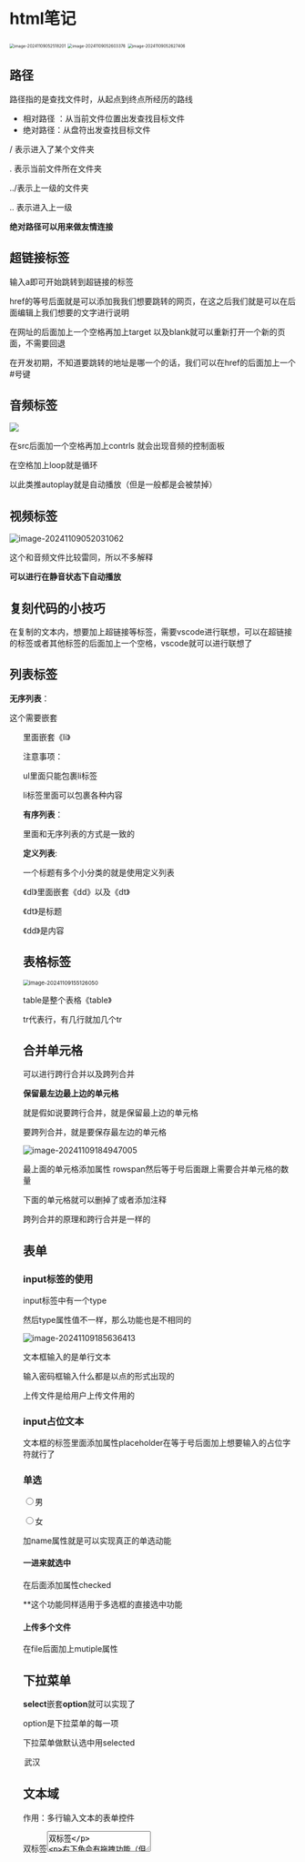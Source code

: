 # html笔记

<img src="https://raw.githubusercontent.com/giaoge2602/images/main/202411090525420.png?token=BDSPFR77GRIE5G5JMF7AUF3HF2BBI" alt="image-20241109052518201" style="zoom: 50%;" />

<img src="https://raw.githubusercontent.com/giaoge2602/images/main/202411090526333.png?token=BDSPFRYTNYEST2HCAHJSESTHF2BC4" alt="image-20241109052603376" style="zoom:50%;" />

<img src="https://raw.githubusercontent.com/giaoge2602/images/main/202411090526430.png?token=BDSPFR44WKRLOIZ7F24IHODHF2BEM" alt="image-20241109052627406" style="zoom:50%;" />

## 路径

路径指的是查找文件时，从起点到终点所经历的路线

- 相对路径 ：从当前文件位置出发查找目标文件
- 绝对路径：从盘符出发查找目标文件

/ 表示进入了某个文件夹

. 表示当前文件所在文件夹

../表示上一级的文件夹

.. 表示进入上一级

**绝对路径可以用来做友情连接**

##  超链接标签

输入a即可开始跳转到超链接的标签

href的等号后面就是可以添加我我们想要跳转的网页，在这之后我们就是可以在后面编辑上我们想要的文字进行说明

在网址的后面加上一个空格再加上target 以及blank就可以重新打开一个新的页面，不需要回退

在开发初期，不知道要跳转的地址是哪一个的话，我们可以在href的后面加上一个#号键

## 音频标签

![](https://raw.githubusercontent.com/giaoge2602/images/main/202411090512508.png?token=BDSPFR4VYZA6BIWX2RI24ELHFZ7RS)

在src后面加一个空格再加上contrls 就会出现音频的控制面板

在空格加上loop就是循环

以此类推autoplay就是自动播放（但是一般都是会被禁掉）

## 视频标签

![image-20241109052031062](https://raw.githubusercontent.com/giaoge2602/images/main/202411090520905.png?token=BDSPFRYJMSLTBLEHJIA5AA3HF2AN4)

这个和音频文件比较雷同，所以不多解释

**可以进行在静音状态下自动播放**

## 复刻代码的小技巧

在复制的文本内，想要加上超链接等标签，需要vscode进行联想，可以在超链接的标签或者其他标签的后面加上一个空格，vscode就可以进行联想了

## 列表标签

**无序列表**：

这个需要嵌套<ul>里面嵌套《li》

注意事项：

ul里面只能包裹li标签

li标签里面可以包裹各种内容

**有序列表**：

里面和无序列表的方式是一致的

**定义列表**:

一个标题有多个小分类的就是使用定义列表

《dl》里面嵌套《dd》以及《dt》

《dt》是标题

《dd》是内容

## 表格标签

<img src="https://raw.githubusercontent.com/giaoge2602/images/main/202411091551844.png?token=BDSPFR64NBAIPFNKURJTYF3HF4KNC" alt="image-20241109155126050" style="zoom: 67%;" />

table是整个表格《table》

tr代表行，有几行就加几个tr

## 合并单元格

可以进行跨行合并以及跨列合并

**保留最左边最上边的单元格**

就是假如说要跨行合并，就是保留最上边的单元格

要跨列合并，就是要保存最左边的单元格

![image-20241109184947005](https://raw.githubusercontent.com/giaoge2602/images/main/202411091849346.png?token=BDSPFR3MAKNMXR34FMPQ6UTHF47JG)

最上面的单元格添加属性 rowspan然后等于号后面跟上需要合并单元格的数量

下面的单元格就可以删掉了或者添加注释



跨列合并的原理和跨行合并是一样的

## 表单

### input标签的使用

input标签中有一个type

然后type属性值不一样，那么功能也是不相同的

![image-20241109185636413](https://raw.githubusercontent.com/giaoge2602/images/main/202411091856548.png?token=BDSPFR35YO3VY3SVXI6GEATHF5ACI)

文本框输入的是单行文本

输入密码框输入什么都是以点的形式出现的

上传文件是给用户上传文件用的

### input占位文本

文本框的标签里面添加属性placeholder在等于号后面加上想要输入的占位字符就行了

### 单选

<input type="radio" name="gender">男

<input type="radio" name="gender">女

加name属性就是可以实现真正的单选动能

#### 一进来就选中

在后面添加属性checked

**这个功能同样适用于多选框的直接选中功能

#### 上传多个文件

在file后面加上mutiple属性

## 下拉菜单

**select**嵌套**option**就可以实现了

option是下拉菜单的每一项

下拉菜单做默认选中用selected

<option selected>武汉</option>

## 文本域

作用：多行输入文本的表单控件

双标签<textarea>双标签

右下角会有拖拽功能（但是一般都会禁用掉的）

## label 标签

作用：某个标签的说明文本

**用label标签绑定文字和表单控件的关系，增大表单控件的点击范围.**

一个label标签直接包裹内容

你想增大表单控件的点击范围，就可以使用label标签

## 按钮

submit   默认是提交功能

reset      重置按钮，点击后将某一个表单控件恢复默认值

button   普通按钮，配合js使用

#### 表单区域标签form

form包含了所有的表单区域

但是要注意缩进

<form action="">
文本框<input type="text"><br><br>
密码<input type="password">
    <input type="radio" name="gender" id="man"><label for="man">nan</label>
    <label><input type="radio" name="gender" checked>女</label>
    <button type="submit">提交</button>
    <button type="reset">重置</button>
</form>



## 无语义的布局标签

**div**  独占一行

**span** 默认是不换行的

div是独占一整行的标签。叫做大盒子

span是小盒子

## 字符实体

空格  &nbsp；

小于号  &lt；

大于号 &gt；





















​               

​        


​	·		









